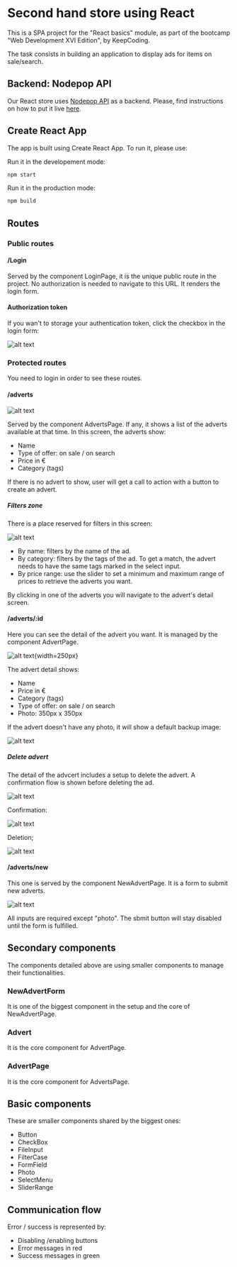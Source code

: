 # Second hand store using React

This is a SPA project for the "React basics" module, as part of the bootcamp "Web Development XVI Edition", by KeepCoding.

The task consists in building an application to display ads for items on sale/search.

## Backend: Nodepop API

Our React store uses [Nodepop API](https://github.com/davidjj76/nodepop-api) as a backend. Please, find instructions on how to put it live [here](https://github.com/davidjj76/nodepop-api).

## Create React App

The app is built using Create React App. To run it, please use:

Run it in the developement mode:

```sh
npm start
```

Run it in the production mode:

```sh
npm build
```

## Routes

### Public routes

#### /Login

Served by the component LoginPage, it is the unique public route in the project. No authorization is needed to navigate to this URL. It renders the login form.

#### Authorization token

If you wan't to storage your authentication token, click the checkbox in the login form:

![alt text](./images-readme/image.png)

### Protected routes

You need to login in order to see these routes.

#### /adverts

![alt text](./images-readme/image-2.png)

Served by the component AdvertsPage. If any, it shows a list of the adverts available at that time. In this screen, the adverts show:

- Name
- Type of offer: on sale / on search
- Price in €
- Category (tags)

If there is no advert to show, user will get a call to action with a button to create an advert.

##### Filters zone

There is a place reserved for filters in this screen:

![alt text](./images-readme/image-1.png)

- By name: filters by the name of the ad.
- By category: filters by the tags of the ad. To get a match, the advert needs to have the same tags marked in the select input.
- By price range: use the slider to set a minimum and maximum range of prices to retrieve the adverts you want.

By clicking in one of the adverts you will navigate to the advert's detail screen.

#### /adverts/:id

Here you can see the detail of the advert you want. It is managed by the component AdvertPage.

![alt text](./images-readme/image-4.png){width=250px}

The advert detail shows:

- Name
- Price in €
- Category (tags)
- Type of offer: on sale / on search
- Photo: 350px x 350px

If the advert doesn't have any photo, it will show a default backup image:

![alt text](./images-readme/image-11.png)

##### Delete advert

The detail of the advcert includes a setup to delete the advert. A confirmation flow is shown before deleting the ad.

![alt text](./images-readme/image-7.png)

Confirmation:

![alt text](./images-readme/image-8.png)

Deletion;

![alt text](./images-readme/image12.png)

#### /adverts/new

This one is served by the component NewAdvertPage. It is a form to submit new adverts.

![alt text](./images-readme/image-6.png)

All inputs are required except "photo". The sbmit button will stay disabled until the form is fulfilled.

## Secondary components

The components detailed above are using smaller components to manage their functionalities.

### NewAdvertForm

It is one of the biggest component in the setup and the core of NewAdvertPage.

### Advert

It is the core component for AdvertPage.

### AdvertPage

It is the core component for AdvertsPage.

## Basic components

These are smaller components shared by the biggest ones:

- Button
- CheckBox
- FileInput
- FilterCase
- FormField
- Photo
- SelectMenu
- SliderRange

## Communication flow

Error / success is represented by:

- Disabling /enabling buttons
- Error messages in red
- Success messages in green
